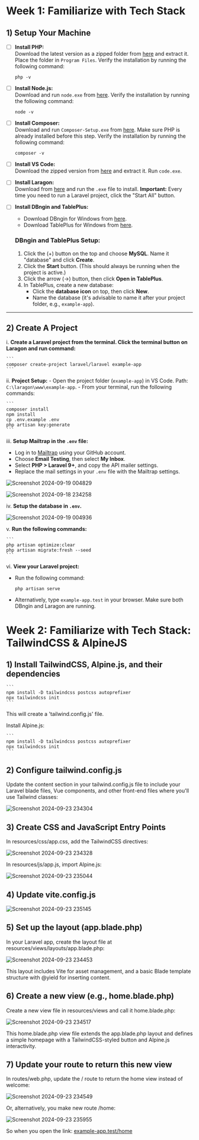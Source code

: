 # Week 1: Familiarize with Tech Stack

## 1) Setup Your Machine

- [ ] **Install PHP:**  
    Download the latest version as a zipped folder from [here](https://windows.php.net/download/) and extract it. Place the folder in `Program Files`. Verify the installation by running the following command:
    ```
    php -v
    ```

- [ ] **Install Node.js:**  
    Download and run `node.exe` from [here](https://nodejs.org/en/download/prebuilt-installer). Verify the installation by running the following command:
    ```
    node -v
    ```

- [ ] **Install Composer:**  
    Download and run `Composer-Setup.exe` from [here](https://getcomposer.org/doc/00-intro.md#using-the-installer). Make sure PHP is already installed before this step. Verify the installation by running the following command:
    ```
    composer -v
    ```

- [ ] **Install VS Code:**  
    Download the zipped version from [here](https://code.visualstudio.com/download) and extract it. Run `code.exe`.

- [ ] **Install Laragon:**  
    Download from [here](https://laragon.org/download/) and run the `.exe` file to install. **Important:** Every time you need to run a Laravel project, click the "Start All" button.

- [ ] **Install DBngin and TablePlus:**  
    - Download DBngin for Windows from [here](https://dbngin.com/).
    - Download TablePlus for Windows from [here](https://tableplus.com/download).

    ### DBngin and TablePlus Setup:
    1. Click the (+) button on the top and choose **MySQL**. Name it "database" and click **Create**.
    2. Click the **Start** button. (This should always be running when the project is active.)
    3. Click the arrow (→) button, then click **Open in TablePlus**.
    4. In TablePlus, create a new database:
        - Click the **database icon** on top, then click **New**.
        - Name the database (it's advisable to name it after your project folder, e.g., `example-app`).

---

## 2) Create A Project

i. **Create a Laravel project from the terminal. Click the terminal button on Laragon and run command:**
    
    ```
    composer create-project laravel/laravel example-app
    ```

ii. **Project Setup:**
    - Open the project folder (`example-app`) in VS Code. Path: `C:\laragon\www\example-app`.
    - From your terminal, run the following commands:

    ```
    composer install
    npm install
    cp .env.example .env
    php artisan key:generate
    ```

iii. **Setup Mailtrap in the `.env` file:**
- Log in to [Mailtrap](https://mailtrap.io/) using your GitHub account.
- Choose **Email Testing**, then select **My Inbox**.
- Select **PHP > Laravel 9+**, and copy the API mailer settings.
- Replace the mail settings in your `.env` file with the Mailtrap settings.

![Screenshot 2024-09-19 004829](https://github.com/user-attachments/assets/92bd10ee-16b0-47a1-b625-6172acfdb5e2)


![Screenshot 2024-09-18 234258](https://github.com/user-attachments/assets/8d24a9ff-87bb-4437-81ca-0a2606544833)


iv. **Setup the database in `.env`.**

![Screenshot 2024-09-19 004936](https://github.com/user-attachments/assets/84ac9d71-6a14-4242-a51b-0ebb48cb2b07)


v. **Run the following commands:**

    ```
    php artisan optimize:clear
    php artisan migrate:fresh --seed
    ```

vi. **View your Laravel project:**
- Run the following command:
    ```
    php artisan serve
    ```
- Alternatively, type `example-app.test` in your browser. Make sure both DBngin and Laragon are running.


# Week 2: Familiarize with Tech Stack: TailwindCSS & AlpineJS

## 1) Install TailwindCSS, Alpine.js, and their dependencies

    ```
    npm install -D tailwindcss postcss autoprefixer
    npx tailwindcss init
    ```

This will create a 'tailwind.config.js' file.

Install Alpine.js:
    
    ```
    npm install -D tailwindcss postcss autoprefixer
    npx tailwindcss init
    ```

## 2) Configure tailwind.config.js

Update the content section in your tailwind.config.js file to include your Laravel blade files, Vue components, and other front-end files where you'll use Tailwind classes:

![Screenshot 2024-09-23 234304](https://github.com/user-attachments/assets/60eb42e3-dc57-47cc-b4a2-303fc62dc753)


## 3) Create CSS and JavaScript Entry Points

In resources/css/app.css, add the TailwindCSS directives:

![Screenshot 2024-09-23 234328](https://github.com/user-attachments/assets/392eedbf-236d-48e5-ba35-69c10faf884c)


In resources/js/app.js, import Alpine.js:

![Screenshot 2024-09-23 235044](https://github.com/user-attachments/assets/3f010c4e-8f1b-4607-8363-59406c129f47)


## 4) Update vite.config.js

![Screenshot 2024-09-23 235145](https://github.com/user-attachments/assets/cdb45398-4a21-4fb2-9526-ff02cde0594f)


## 5) Set up the layout (app.blade.php)

In your Laravel app, create the layout file at resources/views/layouts/app.blade.php:

![Screenshot 2024-09-23 234453](https://github.com/user-attachments/assets/1949eedc-2786-4e57-97bb-678ae8df7b5b)

This layout includes Vite for asset management, and a basic Blade template structure with @yield for inserting content.


## 6) Create a new view (e.g., home.blade.php)

Create a new view file in resources/views and call it home.blade.php:

![Screenshot 2024-09-23 234517](https://github.com/user-attachments/assets/7a07cca2-ed8b-4ea3-b11b-27f1bf014b01)

This home.blade.php view file extends the app.blade.php layout and defines a simple homepage with a TailwindCSS-styled button and Alpine.js interactivity.


## 7) Update your route to return this new view

In routes/web.php, update the / route to return the home view instead of welcome:

![Screenshot 2024-09-23 234549](https://github.com/user-attachments/assets/0503ef34-e13f-48b6-9ad8-2e1296a911ff)

Or, alternatively, you make new route /home:

![Screenshot 2024-09-23 235955](https://github.com/user-attachments/assets/34324d48-d97e-46c6-9cc1-52c5d18432da)

So when you open the link: [example-app.test/home](http://example-app.test/home)








